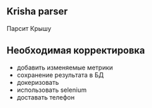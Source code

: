 ## Krisha parser

Парсит Крышу

## Необходимая корректировка

* добавить изменяемые метрики
* сохранение результата в БД
* докеризовать
* использовать selenium
* доставать телефон
